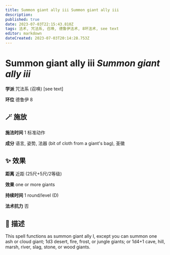 ```yaml
---
title: Summon giant ally iii Summon giant ally iii
description: 
published: true
date: 2023-07-03T22:15:43.810Z
tags: 法术, 咒法系, 召唤, 德鲁伊法术, 8环法术, see text
editor: markdown
dateCreated: 2023-07-03T20:14:28.753Z
---
```


# **Summon giant ally iii** *Summon giant ally iii*

**学派** 咒法系 (召唤) \[see text\] 

**环位** 德鲁伊 8

## 🪄 施放

**施法时间** 1 标准动作

**成分** 语言, 姿势, 法器 (bit of cloth from a giant's bag), 圣徽

## ✨ 效果  

**距离** 近距 (25尺+5尺/2等级) 

**效果** one or more giants 

**持续时间** 1 round/level (D) 

**法术抗力** 否

## 📖 描述

This spell functions as summon giant ally I, except you can summon one ash or cloud giant; 1d3 desert, fire, frost, or jungle giants; or 1d4+1 cave, hill, marsh, river, slag, stone, or wood giants.
    